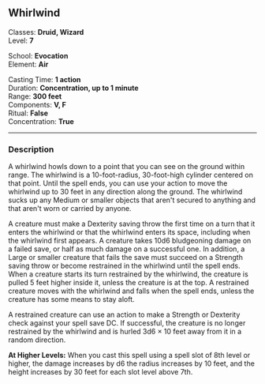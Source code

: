 ## Whirlwind

Classes: **Druid, Wizard**  
Level: **7**  

School: **Evocation**  
Element: **Air**  

Casting Time: **1 action**  
Duration: **Concentration, up to 1 minute**  
Range: **300 feet**  
Components: **V, F**  
Ritual: **False**  
Concentration: **True**  

------

### Description

A whirlwind howls down to a point that you can see on the ground within range. The whirlwind is a 10-foot-radius, 30-foot-high cylinder centered on that point. Until the spell ends, you can use your action to move the whirlwind up to 30 feet in any direction along the ground. The whirlwind sucks up any Medium or smaller objects that aren't secured to anything and that aren't worn or carried by anyone.

A creature must make a Dexterity saving throw the first time on a turn that it enters the whirlwind or that the whirlwind enters its space, including when the whirlwind first appears. A creature takes 10d6 bludgeoning damage on a failed save, or half as much damage on a successful one. In addition, a Large or smaller creature that fails the save must succeed on a Strength saving throw or become restrained in the whirlwind until the spell ends. When a creature starts its turn restrained by the whirlwind, the creature is pulled 5 feet higher inside it, unless the creature is at the top. A restrained creature moves with the whirlwind and falls when the spell ends, unless the creature has some means to stay aloft.

A restrained creature can use an action to make a Strength or Dexterity check against your spell save DC. If successful, the creature is no longer restrained by the whirlwind and is hurled 3d6 × 10 feet away from it in a random direction.

**At Higher Levels:** When you cast this spell using a spell slot of 8th level or higher, the damage increases by d6 the radius increases by 10 feet, and the height increases by 30 feet for each slot level above 7th.